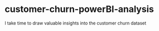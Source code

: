 # customer-churn-powerBI-analysis
I take time to draw valuable insights into the customer churn dataset
